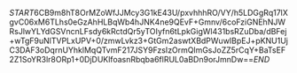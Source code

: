 $START$6CB9m8hT8OrMZoWfJJMcy3G1kE43U/pxvhhhRO/VY/h5LDGgRq17lXgvC06xM6TLhs0eGzAhHLBqWb4hJNK4ne9QEvF+Gmnv/6coFziGNEhNJWRsJlwYLYdGSVncnLFsdy6kRctdQr5yTOIyfn6tLpkGigWl431bsRZuDba/dBFej+wTgF9uNlTVPLxUPV+0/zmwLvkz3+GtGm2aswtXBdPWuwIBpEJ+pKNU1UjC3DAF3oDqrnUYhklMqQTvmF217JSY9FzsIzOrmQlmGsJoZZ5rCqY+BaTsEF2Z1SoYR3lr8ORp1+0DjDUKlfoasnRbqba6flRUL0aBDn9orJmnDw==$END$